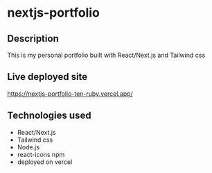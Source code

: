 # nextjs-portfolio

## Description
This is my personal portfolio built with React/Next.js and Tailwind css

## Live deployed site
https://nextjs-portfolio-ten-ruby.vercel.app/

## Technologies used
* React/Next.js
* Tailwind css
* Node.js
* react-icons npm
* deployed on vercel